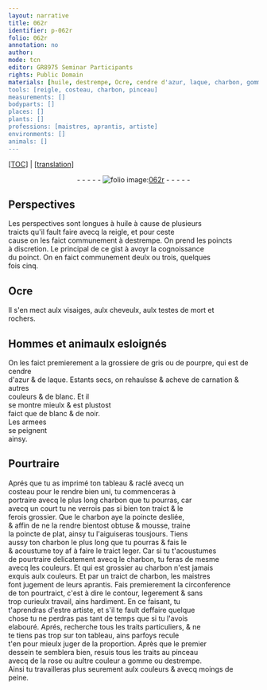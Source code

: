 ```yaml
---
layout: narrative
title: 062r
identifier: p-062r
folio: 062r
annotation: no
author:
mode: tcn
editor: GR8975 Seminar Participants
rights: Public Domain
materials: [huile, destrempe, Ocre, cendre d'azur, laque, charbon, gomme]
tools: [reigle, costeau, charbon, pinceau]
measurements: []
bodyparts: []
places: []
plants: []
professions: [maistres, aprantis, artiste]
environments: []
animals: []
---
```


 <p><a href="{{ site.baseurl }}/normalized/">[TOC]</a> | <a href="{{ site.baseurl }}/texts/p-062r_tl/" target="_blank">[translation]</a></p><div class="folio" align="center">- - - - - <a href="http://gallica.bnf.fr/ark:/12148/btv1b10500001g/f129.image" target="_blank"><img src="https://cu-mkp.github.io/2017-workshop-edition/assets/photo-icon.png" alt="folio image: " style="display:inline-block; margin-bottom:-3px;"/>062r</a> - - - - - </div>  
  

## Perspectives

 
Les perspectives <span class="tmp">sont longues</span> à <span class="m">huile</span> à cause de plusieurs<br/> traicts qu'il fault faire avecq la <span class="tl">reigle</span>, et pour ceste<br/> cause on les faict communem<span class="exp">ent</span> à <span class="m">destrempe</span>. On prend les poincts<br/> à discretion. Le principal de ce gist <span class="add">à</span> avoyr la cognoissance<br/> du poinct. On en faict communem<span class="exp">ent</span> deulx ou trois, quelques<br/> fois cinq.
 
 
  

## <span class="m">Ocre</span>

 
Il s'en mect aulx visaiges, aulx cheveulx, aulx testes de mort et<br/> rochers.
 
 
  

## Hommes et animaulx esloignés

 
On les faict premierem<span class="exp">ent</span> a la grossiere de gris ou de pourpre, qui est de <span class="m">cendre<br/> d'azur</span> & de <span class="m">laque</span>. Estants secs, on rehaulsse & acheve de carnation & autres<br/> couleurs & de blanc. Et il<br/> se montre mieulx & est plustost<br/> faict que de blanc & de noir.<br/> Les armees<span class="ill"></span><br/> se peignent<br/> ainsy.
 
 
  

## Pourtraire

 
Aprés que tu as imprimé ton tableau & raclé avecq un<br/> <span class="tl">costeau</span> pour le rendre bien uni, tu commenceras à<br/> portraire avecq le plus long <span class="tl"><span class="m">charbon</span></span> que tu pourras, car<br/> avecq un court tu ne verrois pas si bien ton traict & le<br/> ferois grossier. Que le <span class="tl"><span class="m">charbon</span></span> aye la poincte desliée,<br/> & affin de ne la rendre bientost obtuse & mousse, traine<br/> la poincte de plat, ainsy tu l'aiguiseras tousjours. Tiens<br/> aussy ton <span class="tl"><span class="m">charbon</span></span> le plus long que tu pourras <span class="del">& fais le</span><br/> & acoustume toy <span class="del">af</span> à faire le traict leger. Car si tu t'acoustumes<br/> de pourtraire delicatem<span class="exp">ent</span> avecq le <span class="tl"><span class="m">charbon</span></span>, tu feras de mesme<br/> avecq les couleurs. Et qui est grossier au <span class="tl"><span class="m">charbon</span></span> n'est jamais<br/> exquis aulx couleurs. Et par un traict de <span class="m">charbon</span>, les <span class="pro">maistres</span><br/> font jugem<span class="exp">ent</span> de leurs <span class="pro">aprantis</span>. Fais premierem<span class="exp">ent</span> la circonference<br/> de ton pourtraict, c'est à dire le contour, legerem<span class="exp">ent</span> & sans<br/> trop curieulx travail, ains hardiment. En ce faisant, tu<br/> t'aprendras d'estre <span class="pro">artiste</span>, et s'il te fault deffaire quelque<br/> chose tu ne perdras pas tant de temps que si tu l'avois<br/> elabouré. Aprés, recherche tous les traits particuliers, & ne<br/> te tiens pas trop sur ton tableau, ains parfoys recule<br/> t'en pour mieulx juger de la proportion. Après que le premier<br/> dessein te semblera bien, resuis tous les traits au <span class="tl">pinceau</span><br/> avecq de la rose ou aultre couleur a <span class="m">gomme</span> ou <span class="m">destrempe</span>.<br/> Ainsi tu travailleras plus seurem<span class="exp">ent</span> aulx couleurs & avecq moings de<br/> <span class="add">peine</span>.
 
 